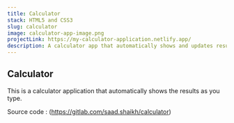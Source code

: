 ```yaml
---
title: Calculator
stack: HTML5 and CSS3
slug: calculator
image: calculator-app-image.png
projectLink: https://my-calculator-application.netlify.app/
description: A calculator app that automatically shows and updates results as you type
---
```


## Calculator

This is a calculator application that automatically shows the results as you type.

Source code : (https://gitlab.com/saad.shaikh/calculator)
